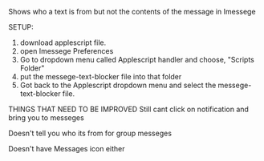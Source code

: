  Shows who a text is from but not the contents of the message in Imessege
 
SETUP:
1. download applescript file. 
2. open Imessege Preferences
3. Go to dropdown menu called Applescript handler and choose, "Scripts Folder"
4. put the messege-text-blocker file into that folder
5. Got back to the Applescript dropdown menu and select the messege-text-blocker file.

THINGS THAT NEED TO BE IMPROVED
  Still cant click on notification and bring you to messeges
 
  Doesn't tell you who its from for group messeges
 
  Doesn't have Messages icon either
